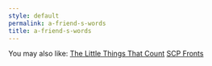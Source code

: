 ```yaml
---
style: default
permalink: a-friend-s-words
title: a-friend-s-words
---
```

You may also like:
[The Little Things That Count](http://scp-wiki.net/the-little-things-that-count)
[SCP Fronts](http://scp-wiki.net/scp-fronts)